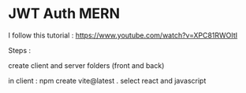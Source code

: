 # JWT Auth MERN

I follow this tutorial : https://www.youtube.com/watch?v=XPC81RWOItI

Steps :

create client and server folders (front and back)

in client :
npm create vite@latest .
select react and javascript
